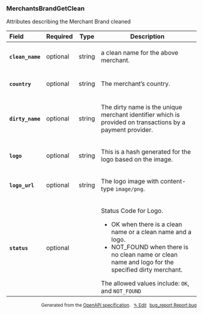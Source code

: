 <!--- This is a generated file, do not edit! -->
<!--- [START woosmap_http_schema_merchantsbrandgetclean] -->
<h3 class="schema-object" id="MerchantsBrandGetClean">MerchantsBrandGetClean</h3>

Attributes describing the Merchant Brand cleaned

| Field                                                                                                               | Required | Type   | Description                                                                                                                                                                                                                                                                                                                                   |
| :------------------------------------------------------------------------------------------------------------------ | -------- | ------ | --------------------------------------------------------------------------------------------------------------------------------------------------------------------------------------------------------------------------------------------------------------------------------------------------------------------------------------------- |
| <h4 id="MerchantsBrandGetClean-clean_name" class="add-link schema-object-property-key"><code>clean_name</code></h4> | optional | string | <div class="nonref-property-description"><p>a clean name for the above merchant.</p></div>                                                                                                                                                                                                                                                    |
| <h4 id="MerchantsBrandGetClean-country" class="add-link schema-object-property-key"><code>country</code></h4>       | optional | string | <div class="nonref-property-description"><p>The merchant’s country.</p></div>                                                                                                                                                                                                                                                                 |
| <h4 id="MerchantsBrandGetClean-dirty_name" class="add-link schema-object-property-key"><code>dirty_name</code></h4> | optional | string | <div class="nonref-property-description"><p>The dirty name is the unique merchant identifier which is provided on transactions by a payment provider.</p></div>                                                                                                                                                                               |
| <h4 id="MerchantsBrandGetClean-logo" class="add-link schema-object-property-key"><code>logo</code></h4>             | optional | string | <div class="nonref-property-description"><p>This is a hash generated for the logo based on the image.</p></div>                                                                                                                                                                                                                               |
| <h4 id="MerchantsBrandGetClean-logo_url" class="add-link schema-object-property-key"><code>logo_url</code></h4>     | optional | string | <div class="nonref-property-description"><p>The logo image with content-type <code>image/png</code>.</p></div>                                                                                                                                                                                                                                |
| <h4 id="MerchantsBrandGetClean-status" class="add-link schema-object-property-key"><code>status</code></h4>         | optional |        | <div class="nonref-property-description"><p>Status Code for Logo.</p><ul><li>OK when there is a clean name or a clean name and a logo.</li><li>NOT_FOUND when there is no clean name or clean name and logo for the specified dirty merchant.</li></ul><div class="notranslate">The allowed values include: `OK`, and `NOT_FOUND`</div></div> |

<p style="text-align: right; font-size: smaller;">Generated from the <a data-label="openapi-github" href="https://github.com/woosmap/openapi-specification" title="Woosmap OpenAPI Specification" class="external">OpenAPI specification</a>.
<a data-label="openapi-github-woosmap-http-schema-merchantsbrandgetclean" data-action="edit" style="margin-left: 5px;" href="https://github.com/woosmap/openapi-specification/blob/main/specification/schemas/MerchantsBrandGetClean.yml" title="Edit on GitHub">✎ Edit</a>
<a data-label="openapi-github-woosmap-http-schema-merchantsbrandgetclean" data-action="bug" style="margin-left: 5px;" href="https://github.com/woosmap/openapi-specification/issues/new?assignees=&labels=type%3A+bug%2C+triage+me&template=bug_report.md&title=[schemas] Bug - MerchantsBrandGetClean" title="File bug for schemas on GitHub"><span class="material-icons">bug_report</span> Report bug</a>
</p>

<!--- [END woosmap_http_schema_merchantsbrandgetclean] -->
